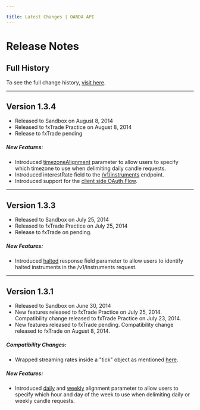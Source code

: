```yaml
---

title: Latest Changes | OANDA API
---
```


# Release Notes

## Full History

To see the full change history, [visit here](/docs/full-history.md).

------------------------


<!-- Template for adding new notes

## Version 1.1.0
- Released to Sandbox on Feb 21, 2014
- Released to fxTrade Practice on Feb 26, 2014
- Release to fxTrade pending  
<br/>

##### Compatibility Changes:

- None because we don't mess with that much

##### New Features:

- Modified the thing to do the stuff
- More modifications to the thing

##### Bug Fixes:

- Stopped the other thing from breaking on sundays
:
-------------------------------------


Template ends -->

## Version 1.3.4
- Released to Sandbox on August 8, 2014
- Released to fxTrade Practice on August 8, 2014
- Release to fxTrade pending

##### New Features:
- Introduced [timezoneAlignment](/docs/v1/rates/#retrieve-instrument-history) parameter to allow users to specify which timezone to use when delimiting daily candle requests.
- Introduced interestRate field to the [/v1/instruments](/docs/v1/rates/#get-an-instrument-list) endpoint.
- Introduced support for the [client side OAuth Flow](/docs/v1/auth/#third-party-applications). 

------------------------------------

## Version 1.3.3
- Released to Sandbox on July 25, 2014
- Released to fxTrade Practice on July 25, 2014
- Release to fxTrade on pending.

##### New Features:

- Introduced [halted](/docs/v1/rates/#get-an-instrument-list) response field parameter to allow users to identify halted instruments in the /v1/instruments request.

-------------------------------------

## Version 1.3.1
- Released to Sandbox on June 30, 2014
- New features released to fxTrade Practice on July 25, 2014.  Compatibility change released to fxTrade Practice on July 23, 2014. 
- New features released to fxTrade pending.  Compatibility change released to fxTrade on August 8, 2014.

##### Compatibility Changes:

- Wrapped streaming rates inside a "tick" object as mentioned [here](https://fxtrade.oanda.com/community/forex-forum/topic/54007715/?page=3#post-9934445).

##### New Features:

- Introduced [daily](/docs/v1/rates/#retrieve-instrument-history) and [weekly](/docs/v1/rates/#retrieve-instrument-history) alignment parameter to allow users to specify which hour and day of the week to use when delimiting daily or weekly candle requests.


